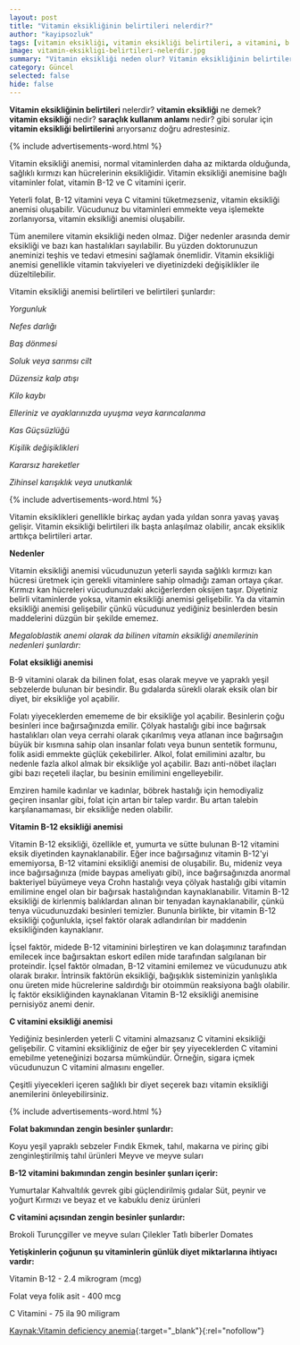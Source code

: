 ```yaml
---
layout: post
title: "Vitamin eksikliğinin belirtileri nelerdir?"
author: "kayipsozluk"
tags: [vitamin eksikliği, vitamin eksikliği belirtileri, a vitamini, b vitamini, c vitamini]
image: vitamin-eksikligi-belirtileri-nelerdir.jpg
summary: "Vitamin eksikliği neden olur? Vitamin eksikliğinin belirtileri nelerdir? Vitamin eksikliğine dair bilmeniz gerekenler"
category: Güncel
selected: false  
hide: false
---
```


**Vitamin eksikliğinin belirtileri** nelerdir? **vitamin eksikliği** ne demek? **vitamin eksikliği** nedir? **saraçlık kullanım anlamı** nedir? gibi sorular için **vitamin eksikliği belirtilerini** arıyorsanız doğru adrestesiniz.

{% include advertisements-word.html %}

Vitamin eksikliği anemisi, normal vitaminlerden daha az miktarda olduğunda, sağlıklı kırmızı kan hücrelerinin eksikliğidir. Vitamin eksikliği anemisine bağlı vitaminler folat, vitamin B-12 ve C vitamini içerir.

Yeterli folat, B-12 vitamini veya C vitamini tüketmezseniz, vitamin eksikliği anemisi oluşabilir. Vücudunuz bu vitaminleri emmekte veya işlemekte zorlanıyorsa, vitamin eksikliği anemisi oluşabilir.

Tüm anemilere vitamin eksikliği neden olmaz. Diğer nedenler arasında demir eksikliği ve bazı kan hastalıkları sayılabilir. Bu yüzden doktorunuzun aneminizi teşhis ve tedavi etmesini sağlamak önemlidir. Vitamin eksikliği anemisi genellikle vitamin takviyeleri ve diyetinizdeki değişiklikler ile düzeltilebilir.

Vitamin eksikliği anemisi belirtileri ve belirtileri şunlardır:

*Yorgunluk*

*Nefes darlığı*

*Baş dönmesi*

*Soluk veya sarımsı cilt*

*Düzensiz kalp atışı*

*Kilo kaybı*

*Elleriniz ve ayaklarınızda uyuşma veya karıncalanma*

*Kas Güçsüzlüğü*

*Kişilik değişiklikleri*

*Kararsız hareketler*

*Zihinsel karışıklık veya unutkanlık*

{% include advertisements-word.html %}

Vitamin eksiklikleri genellikle birkaç aydan yada yıldan sonra yavaş yavaş gelişir. Vitamin eksikliği belirtileri ilk başta anlaşılmaz olabilir, ancak eksiklik arttıkça belirtileri artar.

**Nedenler**

Vitamin eksikliği anemisi vücudunuzun yeterli sayıda sağlıklı kırmızı kan hücresi üretmek için gerekli vitaminlere sahip olmadığı zaman ortaya çıkar. Kırmızı kan hücreleri vücudunuzdaki akciğerlerden oksijen taşır. Diyetiniz belirli vitaminlerde yoksa, vitamin eksikliği anemisi gelişebilir. Ya da vitamin eksikliği anemisi gelişebilir çünkü vücudunuz yediğiniz besinlerden besin maddelerini düzgün bir şekilde ememez.

*Megaloblastik anemi olarak da bilinen vitamin eksikliği anemilerinin nedenleri şunlardır:*

**Folat eksikliği anemisi** 

B-9 vitamini olarak da bilinen folat, esas olarak meyve ve yapraklı yeşil sebzelerde bulunan bir besindir. Bu gıdalarda sürekli olarak eksik olan bir diyet, bir eksikliğe yol açabilir.

Folatı yiyeceklerden emememe de bir eksikliğe yol açabilir. Besinlerin çoğu besinleri ince bağırsağınızda emilir. Çölyak hastalığı gibi ince bağırsak hastalıkları olan veya cerrahi olarak çıkarılmış veya atlanan ince bağırsağın büyük bir kısmına sahip olan insanlar folatı veya bunun sentetik formunu, folik asidi emmekte güçlük çekebilirler. Alkol, folat emilimini azaltır, bu nedenle fazla alkol almak bir eksikliğe yol açabilir. Bazı anti-nöbet ilaçları gibi bazı reçeteli ilaçlar, bu besinin emilimini engelleyebilir.

Emziren hamile kadınlar ve kadınlar, böbrek hastalığı için hemodiyaliz geçiren insanlar gibi, folat için artan bir talep vardır. Bu artan talebin karşılanamaması, bir eksikliğe neden olabilir.

**Vitamin B-12 eksikliği anemisi** 

Vitamin B-12 eksikliği, özellikle et, yumurta ve sütte bulunan B-12 vitamini eksik diyetinden kaynaklanabilir. Eğer ince bağırsağınız vitamin B-12'yi ememiyorsa, B-12 vitamini eksikliği anemisi de oluşabilir. Bu, mideniz veya ince bağırsağınıza (mide baypas ameliyatı gibi), ince bağırsağınızda anormal bakteriyel büyümeye veya Crohn hastalığı veya çölyak hastalığı gibi vitamin emilimine engel olan bir bağırsak hastalığından kaynaklanabilir. Vitamin B-12 eksikliği de kirlenmiş balıklardan alınan bir tenyadan kaynaklanabilir, çünkü tenya vücudunuzdaki besinleri temizler. Bununla birlikte, bir vitamin B-12 eksikliği çoğunlukla, içsel faktör olarak adlandırılan bir maddenin eksikliğinden kaynaklanır.

İçsel faktör, midede B-12 vitaminini birleştiren ve kan dolaşımınız tarafından emilecek ince bağırsaktan eskort edilen mide tarafından salgılanan bir proteindir. İçsel faktör olmadan, B-12 vitamini emilemez ve vücudunuzu atık olarak bırakır. İntrinsik faktörün eksikliği, bağışıklık sisteminizin yanlışlıkla onu üreten mide hücrelerine saldırdığı bir otoimmün reaksiyona bağlı olabilir. İç faktör eksikliğinden kaynaklanan Vitamin B-12 eksikliği anemisine pernisiyöz anemi denir.

**C vitamini eksikliği anemisi** 

Yediğiniz besinlerden yeterli C vitamini almazsanız C vitamini eksikliği gelişebilir. C vitamini eksikliğiniz de eğer bir şey yiyeceklerden C vitamini emebilme yeteneğinizi bozarsa mümkündür. Örneğin, sigara içmek vücudunuzun C vitamini almasını engeller.

Çeşitli yiyecekleri içeren sağlıklı bir diyet seçerek bazı vitamin eksikliği anemilerini önleyebilirsiniz.

{% include advertisements-word.html %}

**Folat bakımından zengin besinler şunlardır:**

Koyu yeşil yapraklı sebzeler
Fındık
Ekmek, tahıl, makarna ve pirinç gibi zenginleştirilmiş tahıl ürünleri
Meyve ve meyve suları

**B-12 vitamini bakımından zengin besinler şunları içerir:**

Yumurtalar
Kahvaltılık gevrek gibi güçlendirilmiş gıdalar
Süt, peynir ve yoğurt
Kırmızı ve beyaz et ve kabuklu deniz ürünleri

**C vitamini açısından zengin besinler şunlardır:**

Brokoli
Turunçgiller ve meyve suları
Çilekler
Tatlı biberler
Domates

**Yetişkinlerin çoğunun şu vitaminlerin günlük diyet miktarlarına ihtiyacı vardır:**

Vitamin B-12 - 2.4 mikrogram (mcg)

Folat veya folik asit - 400 mcg

C Vitamini - 75 ila 90 miligram

[Kaynak:Vitamin deficiency anemia](https://www.mayoclinic.org/diseases-conditions/vitamin-deficiency-anemia/symptoms-causes/syc-20355025){:target="_blank"}{:rel="nofollow"}